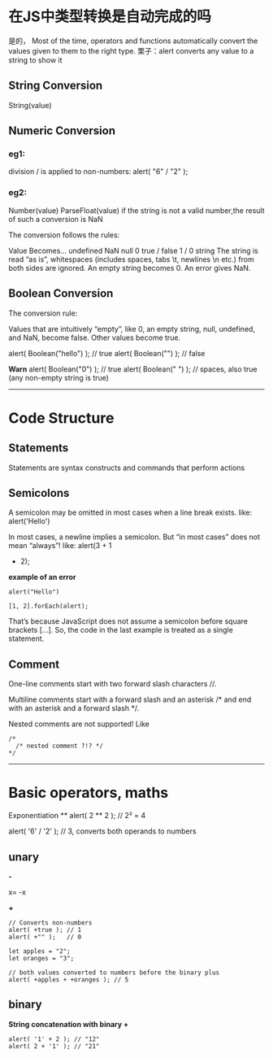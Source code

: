 # 在JS中类型转换是自动完成的吗

是的，
Most of the time, operators and functions automatically convert the values given to them to the right type.
栗子：alert converts any value to a string to show it

## String Conversion
String(value)

## Numeric Conversion

### eg1:
division / is applied to non-numbers:
alert( "6" / "2" );

### eg2:
Number(value)
ParseFloat(value)
if the string is not a valid number,the result of such a conversion is NaN

The conversion follows the rules:

Value	Becomes…
undefined	NaN
null	0
true / false	1 / 0
string	The string is read “as is”, whitespaces (includes spaces, tabs \t, newlines \n etc.) from both sides are ignored. An empty string becomes 0. An error gives NaN.


## Boolean Conversion
The conversion rule:

Values that are intuitively “empty”, like 0, an empty string, null, undefined, and NaN, become false.
Other values become true.

alert( Boolean("hello") ); // true
alert( Boolean("") ); // false

**Warn**
alert( Boolean("0") ); // true
alert( Boolean(" ") ); // spaces, also true (any non-empty string is true)

----

# Code Structure

## Statements
Statements are syntax constructs and commands that perform actions

## Semicolons
A semicolon may be omitted in most cases when a line break exists.
like:
alert('Hello')


In most cases, a newline implies a semicolon. But “in most cases” does not mean “always”!
like:
alert(3 +
1
+ 2);

**example of an error**
```
alert("Hello")

[1, 2].forEach(alert);
```
That’s because JavaScript does not assume a semicolon before square brackets [...]. So, the code in the last example is treated as a single statement.


## Comment
One-line comments start with two forward slash characters //.


Multiline comments start with a forward slash and an asterisk /* and end with an asterisk and a forward slash */.

Nested comments are not supported! Like

```
/*
  /* nested comment ?!? */
*/
```


---

# Basic operators, maths


Exponentiation **
alert( 2 ** 2 ); // 2² = 4


alert( '6' / '2' ); // 3, converts both operands to numbers

## unary
**-**

x= -x

**+**
```
// Converts non-numbers
alert( +true ); // 1
alert( +"" );   // 0

let apples = "2";
let oranges = "3";

// both values converted to numbers before the binary plus
alert( +apples + +oranges ); // 5
```

## binary
**String concatenation with binary +**
```
alert( '1' + 2 ); // "12"
alert( 2 + '1' ); // "21"
```